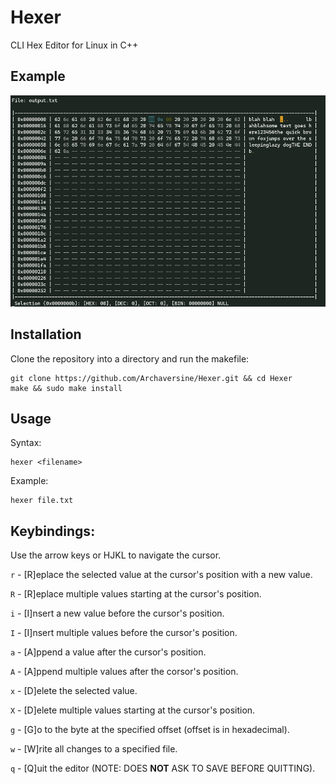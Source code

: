 # Hexer
CLI Hex Editor for Linux in C++

## Example

![Hexer in Use](https://raw.githubusercontent.com/Archaversine/Hexer/main/img/sample-use.png)

## Installation

Clone the repository into a directory and run the makefile:
```
git clone https://github.com/Archaversine/Hexer.git && cd Hexer
make && sudo make install
```

## Usage

Syntax:
```
hexer <filename>
```

Example:
```
hexer file.txt
```

## Keybindings:

Use the arrow keys or HJKL to navigate the cursor.

`r` - \[R]eplace the selected value at the cursor's position with a new value.

`R` - \[R]eplace multiple values starting at the cursor's position.

`i` - \[I]nsert a new value before the cursor's position.

`I` - \[I]nsert multiple values before the cursor's position.

`a` - \[A]ppend a value after the cursor's position.

`A` - \[A]ppend multiple values after the corsor's position.

`x` - \[D]elete the selected value.

`X` - \[D]elete multiple values starting at the cursor's position.

`g` - \[G]o to the byte at the specified offset (offset is in hexadecimal).

`w` - \[W]rite all changes to a specified file.

`q` - \[Q]uit the editor (NOTE: DOES **NOT** ASK TO SAVE BEFORE QUITTING).
